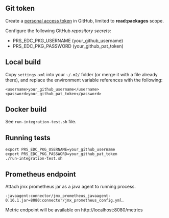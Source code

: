 ## Git token

Create a [personal access token](https://docs.github.com/en/authentication/keeping-your-account-and-data-secure/creating-a-personal-access-token) in GitHub, limited to **read:packages** scope.

Configure the following GitHub *repository secrets*:
- PRS_EDC_PKG_USERNAME (your_github_username)
- PRS_EDC_PKG_PASSWORD (your_github_pat_token)

## Local build

Copy `settings.xml` into your `~/.m2/` folder (or merge it with a file already there), and replace the environment variable references with the following:

```
<username>your_github_username</username>
<password>your_github_pat_token</password>
```

## Docker build

See `run-integration-test.sh` file.

## Running tests

```
export PRS_EDC_PKG_USERNAME=your_github_username
export PRS_EDC_PKG_PASSWORD=your_github_pat_token
./run-integration-test.sh
```

## Prometheus endpoint

Attach jmx prometheus jar as a java agent to running process.
```
-javaagent:connector/jmx_prometheus_javaagent-0.16.1.jar=8080:connector/jmx_prometheus_config.yml.
```
Metric endpoint will be available on http://localhost:8080/metrics

